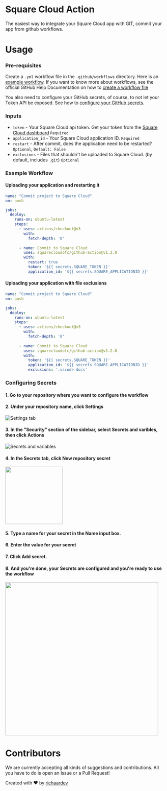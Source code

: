 # Square Cloud Action
The easiest way to integrate your Square Cloud app with GIT, commit your app from github workflows.

# Usage

### Pre-requisites
Create a `.yml` workflow file in the `.github/workflows` directory. Here is an [example workflow](#example-workflow). If you want to know more about workflows, see the official GitHub Help Documentation on how to [create a workflow file](https://docs.github.com/en/actions/using-workflows#creating-a-workflow-file)

You also need to configure your GitHub secrets, of course, to not let your Token API be exposed. See how to [configure your GitHub secrets](#configuring-secrets).

### Inputs
- `token` - Your Square Cloud api token. Get your token from the [Square Cloud dashboard](https://squarecloud.app/dashboard/me) `Required`
- `application_id` - Your Square Cloud application ID. `Required`
- `restart` - After commit, does the application need to be restarted? `Optional`, `Default: False`
- `exclusions` - Files that shouldn't be uploaded to Square Cloud. (by default, includes `.git`) `Optional`

### Example Workflow
#### Uploading your application and restarting it
```yml
name: "Commit project to Square Cloud"
on: push

jobs:
  deploy:
    runs-on: ubuntu-latest
    steps:
      - uses: actions/checkout@v3
        with:
          fetch-depth: '0'
          
      - name: Commit to Square Cloud
        uses: squarecloudofc/github-action@v1.2.0
        with:
          restart: true
          token: '${{ secrets.SQUARE_TOKEN }}'
          application_id: '${{ secrets.SQUARE_APPLICATIONID }}'
```

#### Uploading your application with file exclusions
```yml
name: "Commit project to Square Cloud"
on: push

jobs:
  deploy:
    runs-on: ubuntu-latest
    steps:
      - uses: actions/checkout@v3
        with:
          fetch-depth: '0'
          
      - name: Commit to Square Cloud
        uses: squarecloudofc/github-action@v1.2.0
        with:
          token: '${{ secrets.SQUARE_TOKEN }}'
          application_id: '${{ secrets.SQUARE_APPLICATIONID }}'
          exclusions: '.vscode docs'
```

### Configuring Secrets
#### 1. Go to your repository where you want to configure the workflow
#### 2. Under your repository name, click **Settings**

![Settings tab](https://cdn.discordapp.com/attachments/646857534963056661/1071150086379274240/image.png)

#### 3. In the "Security" section of the sidebar, select **Secrets and varibles**, then click **Actions**

![Secrets and variables](https://cdn.discordapp.com/attachments/646857534963056661/1071150900455931925/image.png)

#### 4. In the **Secrets** tab, click **New repository secret**

<img src="https://media.discordapp.net/attachments/646857534963056661/1071152354491121754/image.png" height="180"></img>

#### 5. Type a name for your secret in the **Name** input box.
#### 6. Enter the value for your secret
#### 7. Click **Add secret.**
#### 8. And you're done, your Secrets are configured and you're ready to use the workflow

<img src="https://cdn.discordapp.com/attachments/646857534963056661/1071153498282004490/image.png" height="480"></img>

# Contributors
We are currently accepting all kinds of suggestions and contributions. All you have to do is open an Issue or a Pull Request!

Created with ❤ by [richaardev](https://github.com/richaardev)
